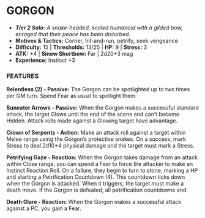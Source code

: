 # GORGON

- ***Tier 2 Solo:*** *A snake-headed, scaled humanoid with a gilded bow, enraged that their peace has been disturbed.*
- **Motives & Tactics:** Corner, hit-and-run, petrify, seek vengeance
- **Difficulty:** 15 | **Thresholds:** 13/25 | **HP:** 9 | **Stress:** 3
- **ATK:** +4 | **Sinew Shortbow:** Far | 2d20+3 mag
- **Experience:** Instinct +3

### FEATURES

**Relentless (2) - Passive:** The Gorgon can be spotlighted up to two times per GM turn. Spend Fear as usual to spotlight them.

**Suneater Arrows - Passive:** When the Gorgon makes a successful standard attack, the target Glows until the end of the scene and can’t become Hidden. Attack rolls made against a Glowing target have advantage.

**Crown of Serpents - Action:** Make an attack roll against a target within Melee range using the Gorgon’s protective snakes. On a success, mark Stress to deal 2d10+4 physical damage and the target must mark a Stress.

**Petrifying Gaze - Reaction:** When the Gorgon takes damage from an attack within Close range, you can spend a Fear to force the attacker to make an Instinct Reaction Roll. On a failure, they begin to turn to stone, marking a HP and starting a Petrification Countdown (4). This countdown ticks down when the Gorgon is attacked. When it triggers, the target must make a death move. If the Gorgon is defeated, all petrification countdowns end.

**Death Glare - Reaction:** When the Gorgon makes a successful attack against a PC, you gain a Fear.
